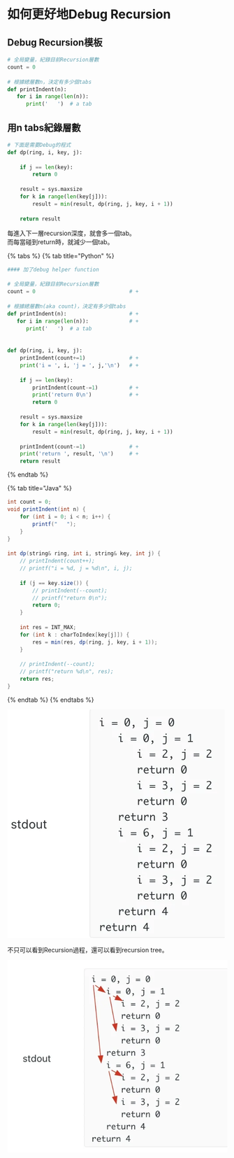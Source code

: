 # 如何更好地Debug Recursion

## Debug Recursion模板

```python
# 全局變量，紀錄目前Recursion層數
count = 0

# 根據總層數n，決定有多少個tabs
def printIndent(n):
   for i in range(len(n)):
      print('   ')  # a tab
```

## 用n tabs紀錄層數

```python
# 下面是需要Debug的程式
def dp(ring, i, key, j):

    if j == len(key):
        return 0
        
    result = sys.maxsize
    for k in range(len(key[j])):
        result = min(result, dp(ring, j, key, i + 1))
    
    return result
```

每進入下一層recursion深度，就會多一個tab。  
而每當碰到return時，就減少一個tab。

{% tabs %}
{% tab title="Python" %}
```python
#### 加了debug helper function

# 全局變量，紀錄目前Recursion層數
count = 0                              # +

# 根據總層數n(aka count)，決定有多少個tabs
def printIndent(n):                    # +
   for i in range(len(n)):             # +
      print('   ')  # a tab


def dp(ring, i, key, j):
    printIndent(count+=1)              # +
    print('i = ', i, 'j = ', j,'\n')   # +
    
    if j == len(key):
        printIndent(count-=1)          # +
        print('return 0\n')            # +
        return 0
        
    result = sys.maxsize
    for k in range(len(key[j])):
        result = min(result, dp(ring, j, key, i + 1))
    
    printIndent(count-=1)              # +
    print('return ', result, '\n')     # +
    return result

```
{% endtab %}

{% tab title="Java" %}
```java
int count = 0;
void printIndent(int n) {
    for (int i = 0; i < n; i++) {
        printf("   ");
    }
}

int dp(string& ring, int i, string& key, int j) {
    // printIndent(count++);
    // printf("i = %d, j = %d\n", i, j);

    if (j == key.size()) {
        // printIndent(--count);
        // printf("return 0\n");
        return 0;
    }

    int res = INT_MAX;
    for (int k : charToIndex[key[j]]) {
        res = min(res, dp(ring, j, key, i + 1));
    }

    // printIndent(--count);
    // printf("return %d\n", res);
    return res;
}
```
{% endtab %}
{% endtabs %}

![](../../.gitbook/assets/image%20%2899%29.png)

不只可以看到Recursion過程，還可以看到recursion tree。

![](../../.gitbook/assets/image%20%2896%29.png)

